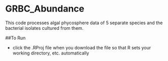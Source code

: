 # GRBC_Abundance

This code processes algal phycosphere data of 5 separate species and the bacterial isolates cultured from them. 

##To Run
- click the .RProj file when you download the file so that R sets your working directory, etc. automatically

